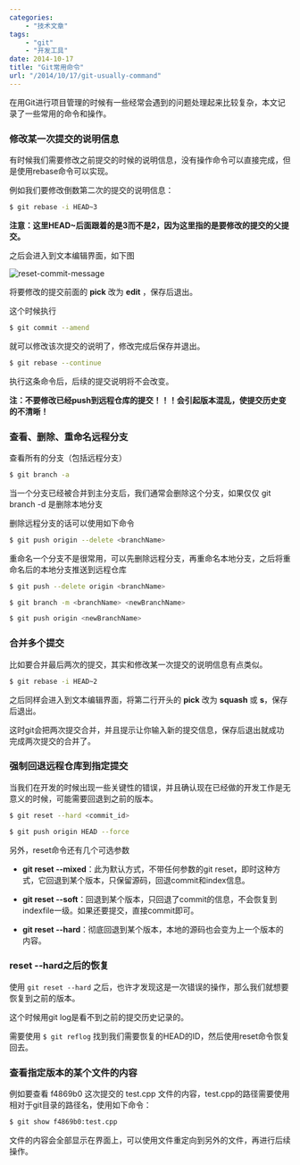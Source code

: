 ```yaml
---
categories:
    - "技术文章"
tags:
    - "git"
    - "开发工具"
date: 2014-10-17
title: "Git常用命令"
url: "/2014/10/17/git-usually-command"
---
```


在用Git进行项目管理的时候有一些经常会遇到的问题处理起来比较复杂，本文记录了一些常用的命令和操作。

<!--more-->

### 修改某一次提交的说明信息

有时候我们需要修改之前提交的时候的说明信息，没有操作命令可以直接完成，但是使用rebase命令可以实现。

例如我们要修改倒数第二次的提交的说明信息：

```bash
$ git rebase -i HEAD~3
```

**注意：这里HEAD~后面跟着的是3而不是2，因为这里指的是要修改的提交的父提交。**

之后会进入到文本编辑界面，如下图

![reset-commit-message](/pic/2014/2014-10-17-git-usually-command-git-reset-commit-message.jpg)

将要修改的提交前面的 **pick** 改为 **edit** ，保存后退出。

这个时候执行

```bash
$ git commit --amend
```

就可以修改该次提交的说明了，修改完成后保存并退出。

```bash
$ git rebase --continue
```

执行这条命令后，后续的提交说明将不会改变。

**注：不要修改已经push到远程仓库的提交！！！会引起版本混乱，使提交历史变的不清晰！**

### 查看、删除、重命名远程分支

查看所有的分支（包括远程分支）

```bash
$ git branch -a
```

当一个分支已经被合并到主分支后，我们通常会删除这个分支，如果仅仅 git branch -d 是删除本地分支

删除远程分支的话可以使用如下命令

```bash
$ git push origin --delete <branchName>
```

重命名一个分支不是很常用，可以先删除远程分支，再重命名本地分支，之后将重命名后的本地分支推送到远程仓库

```bash
$ git push --delete origin <branchName>

$ git branch -m <branchName> <newBranchName>

$ git push origin <newBranchName>
```

### 合并多个提交

比如要合并最后两次的提交，其实和修改某一次提交的说明信息有点类似。

```bash
$ git rebase -i HEAD~2
```

之后同样会进入到文本编辑界面，将第二行开头的 **pick** 改为 **squash** 或 **s**，保存后退出。

这时git会把两次提交合并，并且提示让你输入新的提交信息，保存后退出就成功完成两次提交的合并了。


### 强制回退远程仓库到指定提交

当我们在开发的时候出现一些关键性的错误，并且确认现在已经做的开发工作是无意义的时候，可能需要回退到之前的版本。

```bash
$ git reset --hard <commit_id>

$ git push origin HEAD --force
```

另外，reset命令还有几个可选参数

* **git reset --mixed**：此为默认方式，不带任何参数的git reset，即时这种方式，它回退到某个版本，只保留源码，回退commit和index信息。

* **git reset --soft**：回退到某个版本，只回退了commit的信息，不会恢复到indexfile一级。如果还要提交，直接commit即可。

* **git reset --hard**：彻底回退到某个版本，本地的源码也会变为上一个版本的内容。


### reset --hard之后的恢复

使用 `git reset --hard` 之后，也许才发现这是一次错误的操作，那么我们就想要恢复到之前的版本。

这个时候用git log是看不到之前的提交历史记录的。

需要使用 `$ git reflog` 找到我们需要恢复的HEAD的ID，然后使用reset命令恢复回去。


### 查看指定版本的某个文件的内容

例如要查看 f4869b0 这次提交的 test.cpp 文件的内容，test.cpp的路径需要使用相对于git目录的路径名，使用如下命令：

```bash
$ git show f4869b0:test.cpp
```

文件的内容会全部显示在界面上，可以使用文件重定向到另外的文件，再进行后续操作。
